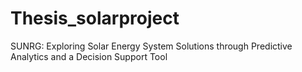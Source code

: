 # Thesis_solarproject
SUNRG: Exploring Solar Energy System Solutions through Predictive Analytics and a Decision Support Tool
